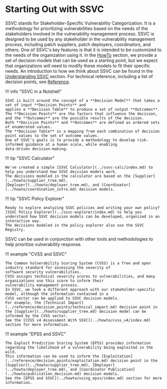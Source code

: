 # Starting Out with SSVC

SSVC stands for Stakeholder-Specific Vulnerability Categorization.
It is a methodology for prioritizing vulnerabilities based on the needs of the stakeholders involved in the vulnerability management process.
SSVC is designed to be used by any stakeholder in the vulnerability management process, including patch suppliers, patch deployers, coordinators, and others.
One of SSVC's key features is that it is intended to be customized to the needs of the organization using it.
In the [HowTo](../howto/index.md) section, we provide a set of decision models that can be used as a starting point,
but we expect that organizations will need to modify these models to fit their specific needs.
An introduction to how we think about SSVC can be found in the [Understanding SSVC](../topics/index.md) section.
For technical reference, including a list of decision points, see [Reference](../reference/index.md).

!!! info "SSVC in a Nutshell"

    SSVC is built around the concept of a **Decision Model** that takes a set of input **Decision Points** and
    applies a **Decision Table** to produce a set of output **Outcomes**.
    The **Decision Points** are the factors that influence the decision, and the **Outcomes** are the possible results of the decision.
    Both **Decision Points** and **Outcomes** are defined as ordered sets of enumerated values.
    The **Decision Table** is a mapping from each combination of decision point values to the set of outcome values.
    One of SSVC's goals is to provide a methodology to develop risk-informed guidance at a human scale, while enabling
    data-driven decision-making.

!!! tip "SSVC Calculator"

    We've created a simple [SSVC Calculator](../ssvc-calc/index.md) to help you understand how SSVC decision models work.
    The decisions modeled in the calculator are based on the [Supplier](../howto/supplier_tree.md),
    [Deployer](../howto/deployer_tree.md), and [Coordinator](../howto/coordination_intro.md) decision models.

!!! tip "SSVC Policy Explorer"

    Ready to explore analyzing SSVC policies and writing your own policy? [SSVC Policy Explorer](../ssvc-explorer/index.md) to help you understand how SSVC decision models can be developed, organized in an interactive way.
    The decisions modeled in the policy explorer also use the SSVC Registry. 

SSVC can be used in conjunction with other tools and methodologies to help prioritize vulnerability response.

!!! example "CVSS and SSVC"

    The Common Vulnerability Scoring System (CVSS) is a free and open industry standard for assessing the severity of
    software security vulnerabilities. 
    CVSS assigns technical severity scores to vulnerabilities, and many organizations use this score to inform their 
    vulnerability management process.
    In SSVC, we took a different approach with our stakeholder-specific model, although the information contained in a
    CVSS vector can be applied to SSVC decision models.
    For example, the [Technical Impact](../reference/decision_points/technical_impact.md) decision point in 
    the [Supplier](../howto/supplier_tree.md) decision model can be informed by the CVSS vector.
    See the [CVSS v4 Assessment With SSVC](../howto/cvss_v4/index.md) section for more information.

!!! example "EPSS and SSVC"

    The Exploit Prediction Scoring System (EPSS) provides information regarding the likelihood of a vulnerability being exploited in the wild.
    This information can be used to inform the [Exploitation](../reference/decision_points/exploitation.md) decision point in the
    [Supplier](../howto/supplier_tree.md), [Deployer](../howto/deployer_tree.md), and [Coordinator Publication](../howto/publication_decision.md) decision models.
    See the [EPSS and SSVC](../howto/using_epss/index.md) section for more information.

